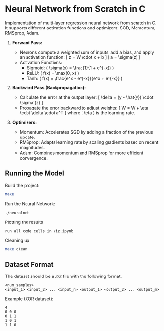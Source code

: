 # Neural Network from Scratch in C 

Implementation of multi-layer regression neural network from scratch in C. It supports different activation functions and optimizers: SGD, Momentum, RMSprop, Adam.


1. **Forward Pass:**
   - Neurons compute a weighted sum of inputs, add a bias, and apply an activation function:
     \[
     z = W \cdot x + b
     \]
     \[
     a = \sigma(z)
     \]
   - Activation Functions:
     - Sigmoid: \( \sigma(x) = \frac{1}{1 + e^{-x}} \)
     - ReLU: \( f(x) = \max(0, x) \)
     - Tanh: \( f(x) = \frac{e^x - e^{-x}}{e^x + e^{-x}} \)

2. **Backward Pass (Backpropagation):**
   - Calculate the error at the output layer:
     \[
     \delta = (y - \hat{y}) \cdot \sigma'(z)
     \]
   - Propagate the error backward to adjust weights:
     \[
     W = W + \eta \cdot \delta \cdot a^T
     \]
     where \( \eta \) is the learning rate.

3. **Optimizers:**
   - Momentum: Accelerates SGD by adding a fraction of the previous update.
   - RMSprop: Adapts learning rate by scaling gradients based on recent magnitudes.
   - Adam: Combines momentum and RMSprop for more efficient convergence.


## Running the Model

Build the project:
```bash
make
```

Run the Neural Network:
```bash 
./neuralnet
```

Plotting the results
```
run all code cells in viz.ipynb
```

Cleaning up
```bash
make clean
```

## Dataset Format
The dataset should be a *.txt* file with the following format:
```
<num_samples>
<input_1> <input_2> ... <input_n> <output_1> <output_2> ... <output_m>
```

Example (XOR dataset):
```
4
0 0 0
0 1 1
1 0 1
1 1 0
```

